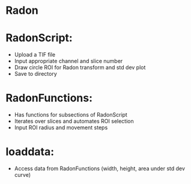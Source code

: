 # Radon

# RadonScript: 
- Upload a TIF file
- Input appropriate channel and slice number
- Draw circle ROI for Radon transform and std dev plot
- Save to directory

# RadonFunctions:
- Has functions for subsections of RadonScript
- Iterates over slices and automates ROI selection
- Input ROI radius and movement steps

# loaddata:
- Access data from RadonFunctions (width, height, area under std dev curve)
